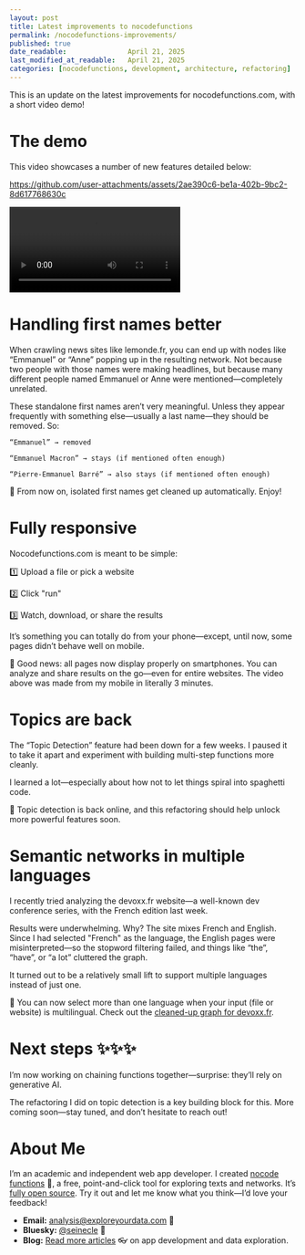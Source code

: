 ```yaml
---
layout: post
title: Latest improvements to nocodefunctions
permalink: /nocodefunctions-improvements/
published: true
date_readable:               April 21, 2025
last_modified_at_readable:   April 21, 2025
categories: [nocodefunctions, development, architecture, refactoring]
---
```


This is an update on the latest improvements for nocodefunctions.com, with a short video demo!

# The demo
This video showcases a number of new features detailed below:



https://github.com/user-attachments/assets/2ae390c6-be1a-402b-9bc2-8d617768630c

<video src="https://github.com/user-attachments/assets/2ae390c6-be1a-402b-9bc2-8d617768630c" controls="controls" style="max-width: 730px;">
</video>



# Handling first names better

When crawling news sites like lemonde.fr, you can end up with nodes like “Emmanuel” or “Anne” popping up in the resulting network.
Not because two people with those names were making headlines, but because many different people named Emmanuel or Anne were mentioned—completely unrelated.

These standalone first names aren’t very meaningful. Unless they appear frequently with something else—usually a last name—they should be removed.
So:

    “Emmanuel” → removed

    “Emmanuel Macron” → stays (if mentioned often enough)

    “Pierre-Emmanuel Barré” → also stays (if mentioned often enough)

🧹 From now on, isolated first names get cleaned up automatically. Enjoy!

# Fully responsive

Nocodefunctions.com is meant to be simple:

1️⃣ Upload a file or pick a website

2️⃣ Click "run"

3️⃣ Watch, download, or share the results

It’s something you can totally do from your phone—except, until now, some pages didn’t behave well on mobile.

📲 Good news: all pages now display properly on smartphones. You can analyze and share results on the go—even for entire websites.
The video above was made from my mobile in literally 3 minutes.

# Topics are back

The “Topic Detection” feature had been down for a few weeks.
I paused it to take it apart and experiment with building multi-step functions more cleanly.

I learned a lot—especially about how not to let things spiral into spaghetti code.

🚀 Topic detection is back online, and this refactoring should help unlock more powerful features soon.

# Semantic networks in multiple languages

I recently tried analyzing the devoxx.fr website—a well-known dev conference series, with the French edition last week.

Results were underwhelming. Why? The site mixes French and English.
Since I had selected "French" as the language, the English pages were misinterpreted—so the stopword filtering failed, and things like “the”, “have”, or “a lot” cluttered the graph.

It turned out to be a relatively small lift to support multiple languages instead of just one.

🎌 You can now select more than one language when your input (file or website) is multilingual.
Check out the [cleaned-up graph for devoxx.fr](https://nocodefunctions.com/user_created_files/vosviewer/index.html?json=public/vosviewer_1786377755738343236.json).

# Next steps ✨✨✨

I’m now working on chaining functions together—surprise: they’ll rely on generative AI.

The refactoring I did on topic detection is a key building block for this.
More coming soon—stay tuned, and don’t hesitate to reach out!

# About Me
I’m an academic and independent web app developer. I created [nocode functions](https://nocodefunctions.com) 🔎, a free, point-and-click tool for exploring texts and networks. It’s [fully open source](https://github.com/seinecle/nocodefunctions). Try it out and let me know what you think—I’d love your feedback!

- **Email:** [analysis@exploreyourdata.com](mailto:analysis@exploreyourdata.com) 📧  
- **Bluesky:** [@seinecle](https://bsky.app/profile/seinecle.bsky.social) 📱  
- **Blog:** [Read more articles](https://nocodefunctions.com/blog) 👓 on app development and data exploration.

